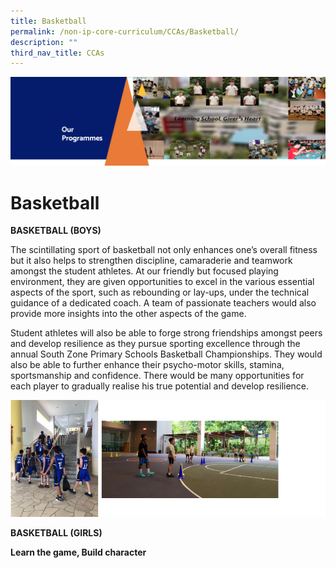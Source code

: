```yaml
---
title: Basketball
permalink: /non-ip-core-curriculum/CCAs/Basketball/
description: ""
third_nav_title: CCAs
---
```

![](/images/OurProgrammes1.png)

Basketball
==========

  

<b>BASKETBALL (BOYS)</b>

  

The scintillating sport of basketball not only enhances one’s overall fitness but it also helps to strengthen discipline, camaraderie and teamwork amongst the student athletes. At our friendly but focused playing environment, they are given opportunities to excel in the various essential aspects of the sport, such as rebounding or lay-ups, under the technical guidance of a dedicated coach. A team of passionate teachers would also provide more insights into the other aspects of the game.  

Student athletes will also be able to forge strong friendships amongst peers and develop resilience as they pursue sporting excellence through the annual South Zone Primary Schools Basketball Championships. They would also be able to further enhance their psycho-motor skills, stamina, sportsmanship and confidence. There would be many opportunities for each player to gradually realise his true potential and develop resilience.

![](/images/BASKETBALL%20(BOYS).png)

<b>BASKETBALL (GIRLS)</b>  

**Learn the game, Build character**